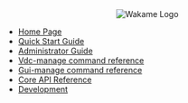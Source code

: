 <!-- This is the sidebar for ../en/ -->
<div align="center">
<img src="http://axsh.github.io/wiki/img/wakame-logo-140.png" alt="Wakame Logo" />
</div>

  
+ [Home Page](Home)  
+ [Quick Start Guide](Wakame-vdc-Quick-Start)  
+ [Administrator Guide](Wakame-vdc-Administrator-Guide)    
+ [Vdc-manage command reference](Vdc-manage-command-reference)  
+ [Gui-manage command reference](Gui-manage-command-reference)   
+ [Core API Reference](Core-API-reference)  
+ [Development](Development) 